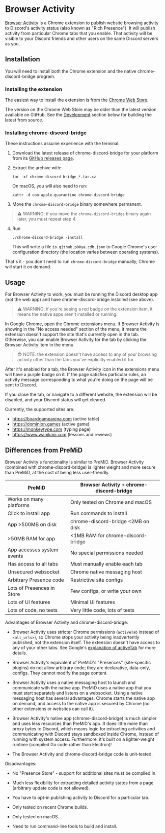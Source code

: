 # Browser Activity

[Browser Activity](https://github.com/p00ya/browser-activity) is a Chrome extension to publish website browsing activity to Discord's activity status (also known as "Rich Presence").  It will publish activity from particular Chrome tabs that you enable.  That activity will be visible to your Discord friends and other users on the same Discord servers as you.

## Installation

You will need to install both the Chrome extension and the native chrome-discord-bridge program.

### Installing the extension

The easiest way to install the extension is from the [Chrome Web Store](https://chrome.google.com/webstore/detail/browser-activity/cemkhompnmfhdjkkmodjhlgomcmddefi).

The version on the Chrome Web Store may be older than the latest version available on GitHub.  See the [Development](#development) section below for building the latest from source.

### Installing chrome-discord-bridge

These instructions assume experience with the terminal.

1.  Download the latest release of chrome-discord-bridge for your platform from its [GitHub releases page](https://github.com/p00ya/chrome-discord-bridge/releases).

2.  Extract the archive with:

        tar -xf chrome-discord-bridge_*.tar.xz

    On macOS, you will also need to run:

        xattr -d com.apple.quarantine chrome-discord-bridge

3.  Move the `chrome-discord-bridge` binary somewhere permanent.

> :warning: WARNING: if you move the `chrome-discord-bridge` binary again later, you must repeat step 4.

4.  Run:

        ./chrome-discord-bridge -install

    This will write a file `io.github.p00ya.cdb.json` to Google Chrome's user configuration directory (the location varies between operating systems).

That's it - you don't need to run `chrome-discord-bridge` manually; Chrome will start it on demand.

## Usage

For Browser Activity to work, you must be running the Discord desktop app (not the web app) and have chrome-discord-bridge installed (see above).

> ⚠️ WARNING: if you're seeing a red badge on the extension item, it means the native apps aren't installed or running.

In Google Chrome, open the Chrome extensions menu.  If Browser Activity is showing in the "No access needed" section of the menu, it means the extension doesn't support the site that's currently open in the tab.  Otherwise, you can enable Browser Activity for the tab by clicking the Browser Activity item in the menu.

> 😎 NOTE: the extension doesn't have access to any of your browsing activity other than the tabs you've explicitly enabled it for.

After it's enabled for a tab, the Browser Activity icon in the extensions menu will have a purple badge on it.  If the page satisfies particular rules, an activity message corresponding to what you're doing on the page will be sent to Discord.

If you close the tab, or navigate to a different website, the extension will be disabled, and your Discord status will get cleared.

Currently, the supported sites are:

 * https://boardgamearena.com (active table)
 * https://dominion.games (active game)
 * https://monkeytype.com (typing page)
 * https://www.wanikani.com (lessons and reviews)


## Differences from PreMiD

Browser Activity's functionality is similar to PreMiD.  Browser Activity (combined with chrome-discord-bridge) is lighter weight and more secure than PreMiD, at the cost of being less user-friendly.


| PreMiD                          | Browser Activity + chrome-discord-bridge  |
| ------------------------------- | ----------------------------------------- |
| Works on many platforms         | Only tested on Chrome and macOS           |
| Click to install app            | Run commands to install                   |
| App >500MB on disk              | chrome-discord-bridge <2MB on disk        |
| >50MB RAM for app               | <1MB RAM for chrome-discord-bridge        |
| App accesses system events      | No special permissions needed             |
| Has access to all tabs          | Must manually enable each tab             |
| Unsecured websocket             | Chrome native messaging host              |
| Arbitrary Presence code         | Restrictive site configs                  |
| Lots of Presences in Store      | Few configs, or write your own            |
| Lots of UI features             | Minimal UI features                       |
| Lots of code, no tests          | Very little code, lots of tests           |

Advantages of Browser Activity and chrome-discord-bridge:

 -  Browser Activity uses stricter Chrome permissions (`activeTab` instead of `<all_urls>`), so Chrome stops your activity being inadvertently published, not the extension itself.  The extension doesn't have access to any of your other tabs.  See Google's [explanation of activeTab](https://developer.chrome.com/docs/extensions/mv3/manifest/activeTab/#motivation) for more details.

 -  Browser Activity's equivalent of PreMiD's "Presences" (site-specific plugins) do not allow arbitrary code; they are declarative, data-only, configs.  They cannot modify the page content.

 -  Browser Activity uses a native messaging host to launch and communicate with the native app.  PreMiD uses a native app that you must start separately and listens on a websocket.  Using a native messaging host has several advantages: Chrome starts the native app on demand, and access to the native app is secured by Chrome (no other extensions or websites can call it).

 -  Browser Activity's native app (chrome-discord-bridge) is much simpler and uses less resources than PreMiD's app.  It does little more than proxy bytes to Discord, which means logic for extracting activities and communicating with Discord stays sandboxed inside Chrome, instead of running with system access.  Furthermore, it's built on a lighter-weight runtime (compiled Go code rather than Electron)!

 -  The Browser Activity and chrome-discord-bridge code is unit-tested.

Disadvantages:

 -  No "Presence Store" - support for additional sites must be compiled in.

 -  Much less flexibility for extracting detailed activity states from a page (arbitrary update code is not allowed).

 -  You have to opt-in publishing activity to Discord for a particular tab.

 -  Only tested on recent Chrome builds.

 -  Only tested on macOS.

 -  Need to run command-line tools to build and install.
